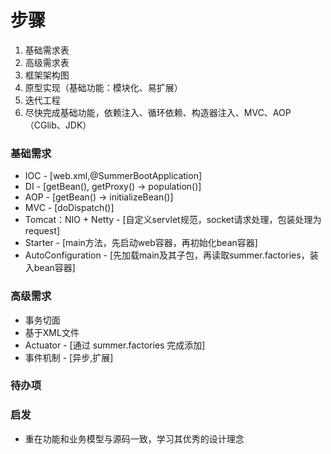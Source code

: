 # 步骤
1. 基础需求表
2. 高级需求表
3. 框架架构图
4. 原型实现（基础功能：模块化、易扩展）
5. 迭代工程
6. 尽快完成基础功能，依赖注入、循环依赖、构造器注入、MVC、AOP（CGlib、JDK）

### 基础需求
* IOC - [web.xml,@SummerBootApplication]
* DI  - [getBean(), getProxy() -> population()]
* AOP - [getBean() -> initializeBean()]
* MVC - [doDispatch()]
* Tomcat：NIO + Netty - [自定义servlet规范，socket请求处理，包装处理为request]
* Starter - [main方法，先启动web容器，再初始化bean容器]
* AutoConfiguration - [先加载main及其子包，再读取summer.factories，装入bean容器]

### 高级需求
* 事务切面
* 基于XML文件
* Actuator - [通过 summer.factories 完成添加]
* 事件机制 - [异步,扩展]

### 待办项

### 启发
* 重在功能和业务模型与源码一致，学习其优秀的设计理念

